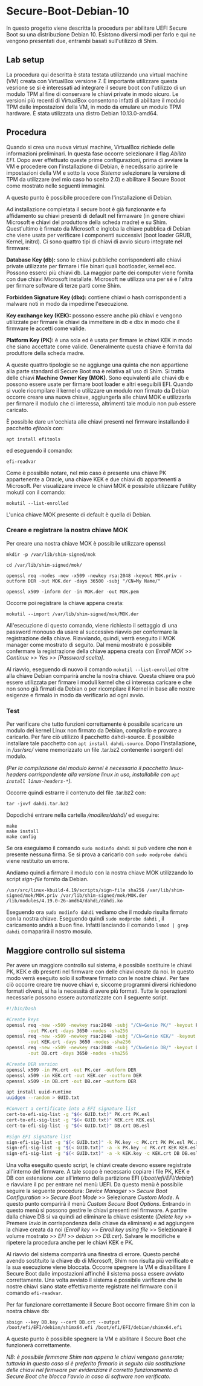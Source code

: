 # Secure-Boot-Debian-10
In questo progetto viene descritta la procedura per abilitare UEFI Secure Boot su una distribuzione Debian 10. Esistono diversi modi per farlo e qui ne vengono presentati due, entrambi basati sull'utilizzo di Shim.


## Lab setup
La procedura qui descritta è stata testata utilizzando una virtual machine (VM) creata con VirtualBox versione 7. È importante utilizzare questa vesrione se si è interessati ad integrare il secure boot con l'utilizzo di un modulo TPM al fine di conservare le chiavi private in modo sicuro. Le versioni più recenti di VirtualBox consentono infatti di abilitare il modulo TPM dalle impostazioni della VM, in modo da emulare un modulo TPM hardware. È stata utilizzata una distro Debian 10.13.0-amd64.

## Procedura
Quando si crea una nuova virtual machine, VirtualBox richiede delle informazioni preliminari. In questa fase occorre selezionare il flag *Abilita EFI*.
Dopo aver effettuato queste prime configurazioni, prima di avviare la VM e procedere con l'installazione di Debian, è necedssario aprire le impostazioni della VM e sotto la voce *Sistema* selezionare la versione di TPM da utilizzare (nel mio caso ho scelto 2.0) e abilitare il Secure Booot come mostrato nelle seguenti immagini.


A questo punto è possibile procedere con l'installazione di Debian.

Ad installazione completata il secure boot è già funzionante e fa affidamento su chiavi presenti di default nel firmaware (in genere chiavi Microsoft e chiavi del produttore della scheda madre) e su Shim. Quest'ultimo è firmato da Microsoft e ingloba la chiave pubblica di Debian che viene usata per verificare i componenti successivi (boot loader GRUB, Kernel, initrd).
Ci sono quattro tipi di chiavi di avvio sicuro integrate nel firmware:

**Database Key (db):** sono le chiavi pubbliche corrispondenti alle chiavi private utilizzate per firmare i file binari quali bootloader, kernel ecc. Possono esserci più chiavi db. La maggior parte dei computer viene fornita con due chiavi Microsoft installate. Microsoft ne utilizza una per sé e l'altra per firmare software di terze parti come Shim.

**Forbidden Signature Key (dbx):** contiene chiavi o hash corrispondenti a malware noti in modo da impedirne l'esecuzione.

**Key exchange key (KEK):** possono essere anche più chiavi e vengono utilizzate per firmare le chiavi da immettere in db e dbx in modo che il firmware le accetti come valide. 

**Platform Key (PK):** è una sola ed è usata per firmare le chiavi KEK in modo che siano accettate come valide. Generalmente questa chiave è fornita dal produttore della scheda madre.

A queste quattro tipologie se ne aggiunge una quinta che non appartiene alla parte standard di Secure Boot ma è relativa all'uso di Shim. Si tratta delle chiavi **Machine Owner Key (MOK)**. Sono equivalenti alle chiavi db e possono essere usate per firmare boot loader e altri eseguibili EFI. Quando si vuole ricompilare il kernel o utilizzare un modulo non firmato da Debian occorre creare una nuova chiave, aggiungerla alle chiavi MOK e utilizzarla per firmare il modulo che ci interessa, altrimenti tale modulo non può essere caricato.

È possibile dare un'occhiata alle chiavi presenti nel firmware installando il pacchetto *efitools* con:
```
apt install efitools
```
ed eseguendo il comando:
```
efi-readvar
```

Come è possibile notare, nel mio caso è presente una chiave PK appartenente a Oracle, una chiave KEK e due chiavi db appartenenti a Microsoft. Per visualizzare invece le chiavi MOK è possibile utilizzare l'utility mokutil con il comando:
```
mokutil --list-enrolled
```
L'unica chiave MOK presente di default è quella di Debian.

### Creare e registrare la nostra chiave MOK
Per creare una nostra chiave MOK è possibile utilizzare openssl:
```
mkdir -p /var/lib/shim-signed/mok

cd /var/lib/shim-signed/mok/

openssl req -nodes -new -x509 -newkey rsa:2048 -keyout MOK.priv -outform DER -out MOK.der -days 36500 -subj "/CN=My Name/"

openssl x509 -inform der -in MOK.der -out MOK.pem
```

Occorre poi registrare la chiave appena creata:
```
mokutil --import /var/lib/shim-signed/mok/MOK.der
```
All'esecuzione di questo comando, viene richiesto il settaggio di una password monouso da usare al successivo riavvio per confermare la registrazione della chiave. Riavviando, quindi, verrà eseguito il MOK manager come mostrato di seguito. Dal menù mostrato è possibile confermare la registrazione della chiave appena creata con *Enroll MOK* >> *Continue* >> *Yes* >> *[Password scelta]*.

Al riavvio, eseguendo di nuovo il comando `mokutil --list-enrolled` oltre alla chiave Debian comparirà anche la nostra chiave.
Questa chiave ora può essere utilizzata per firmare i moduli kernel che ci interessa caricare e che non sono già firmati da Debian o per ricompilare il Kernel in base alle nostre esigenze e firmalo in modo da verificarlo ad ogni avvio.

### Test
Per verificare che tutto funzioni correttamente è possibile scaricare un modulo del kernel Linux non firmato da Debian, compilarlo e provare a caricarlo. Per fare ciò utilizzo il pacchetto dahdi-source. È possibile installare tale pacchetto con `apt install dahdi-source`. Dopo l'installazione, in */usr/src/* viene memorizzato un file .tar.bz2 contenente i sorgenti del modulo. 

*(Per la compilazione del modulo kernel è necessario il pacchetto linux-headers corrispondente alla versione linux in uso, installabile con `apt install linux-headers-*`).*

Occorre quindi estrarre il contenuto del file .tar.bz2 con:
```
tar -jxvf dahdi.tar.bz2
```
Dopodiché entrare nella cartella */modiles/dahdi/* ed eseguire:
```
make
make install
make config
```
 
Se ora eseguiamo il comando `sudo modinfo dahdi` si può vedere che non è presente nessuna firma. Se si prova a caricarlo con `sudo modprobe dahdi` viene restituito un errore.

Andiamo quindi a firmare il modulo con la nostra chiave MOK utilizzando lo script *sign-file* fornito da Debian.
```
/usr/src/linux-kbuild-4.19/scripts/sign-file sha256 /var/lib/shim-signed/mok/MOK.priv /var/lib/shim-signed/mok/MOK.der /lib/modules/4.19.0-26-amd64/dahdi/dahdi.ko
```

Eseguendo ora `sudo modinfo dahdi` vediamo che il modulo risulta firmato con la nostra chiave. Eseguendo quindi `sudo modprobe dahdi` , il caricamento andrà a buon fine. Infatti lanciando il comando `lsmod | grep dahdi` comaparirà il nostro mosulo.

## Maggiore controllo sul sistema
Per avere un maggiore controllo sul sistema, è possibile sostituire le chiavi PK, KEK e db presenti nel firmware con delle chiavi create da noi. In questo modo verrà eseguito solo il software firmato con le nostre chiavi. Per fare ciò occorre creare tre nuove chiavi e, siccome programmi diversi richiedono formati diversi, si ha la necessità di avere più formati. Tutte le operazioni necessarie possono essere automatizzate con il seguente script.
```bash
#!/bin/bash

#Create keys
openssl req -new -x509 -newkey rsa:2048 -subj "/CN=Genio PK/" -keyout PK.key \
        -out PK.crt -days 3650 -nodes -sha256
openssl req -new -x509 -newkey rsa:2048 -subj "/CN=Genio KEK/" -keyout KEK.key \
        -out KEK.crt -days 3650 -nodes -sha256
openssl req -new -x509 -newkey rsa:2048 -subj "/CN=Genio DB/" -keyout DB.key \
        -out DB.crt -days 3650 -nodes -sha256

#Create DER version
openssl x509 -in PK.crt -out PK.cer -outform DER
openssl x509 -in KEK.crt -out KEK.cer -outform DER
openssl x509 -in DB.crt -out DB.cer -outform DER

apt install uuid-runtime
uuidgen --random > GUID.txt

#Convert a certificate into a EFI signature list
cert-to-efi-sig-list -g "$(< GUID.txt)" PK.crt PK.esl
cert-to-efi-sig-list -g "$(< GUID.txt)" KEK.crt KEK.esl
cert-to-efi-sig-list -g "$(< GUID.txt)" DB.crt DB.esl

#Sign EFI signature list
sign-efi-sig-list -g "$(< GUID.txt)" -k PK.key -c PK.crt PK PK.esl PK.auth
sign-efi-sig-list -g "$(< GUID.txt)" -a -k PK.key -c PK.crt KEK KEK.esl KEK.auth
sign-efi-sig-list -g "$(< GUID.txt)" -a -k KEK.key -c KEK.crt DB DB.esl DB.auth
```

Una volta eseguito questo script, le chiavi create devono essere registrate all'interno del firmware. A tale scopo è necessario copiare i file PK, KEK e DB con estensione .cer all'interno della partizione EFI (*/boot/efi/EFI/debia/*) e riavviare il pc per entrare nel menù UEFI. Da questo menù è possibile seguire la seguente procedura: *Device Manager* >> *Secure Boot Configuration* >> *Secure Boot Mode* >> Selezionare *Custom Mode*. A questo punto comparirà il menù *Custom Secure Boot Options*. Entrando in questo menù si possono gestire le chiavi presenti nel firmware. A partire dalla chiave DB si va quindi ad eliminare la chiave esistente (*Delete key* >> Premere *Invio* in corrispondenza della chiave da eliminare) e ad aggiungere la chiave creata da noi (*Enroll key* >> *Enroll key using file* >> Selezionare il volume mostrato >> *EFI* >> *debian* >> *DB.cer*). Salvare le modifiche e ripetere la procedura anche per le chiavi KEK e PK.

Al riavvio del sistema comparirà una finestra di errore. Questo perché avendo sostituito la chiave db di Microsoft, Shim non risulta più verificato e la sua esecuzione viene bloccata. Occorre spegnere la VM e disabilitare il Secure Boot dalle impostazioni affinché il sistema possa essere avviato correttamente. Una volta avviato il sistema è possibile varificare che le nostre chiavi siano state effettivamente registrate nel firmware con il comando `efi-readvar`.

Per far funzionare correttamente il Secure Boot occorre firmare Shim con la nostra chiave db:
```
sbsign --key DB.key --cert DB.crt --output /boot/efi/EFI/debian/shimx64.efi /boot/efi/EFI/debian/shimx64.efi
```
A questo punto è possibile spegnere la VM e abilitare il Secure Boot che funzionerà correttamente.

*NB: è possibile firmmare Shim non appena le chiavi vengono generate; tuttavia in questo caso si è preferito firmarlo in seguito alla sostituzione delle chiavi nel firmware per evidenziare il corretto funzionamento di Secure Boot che blocca l'avvio in caso di software non verificato.*
